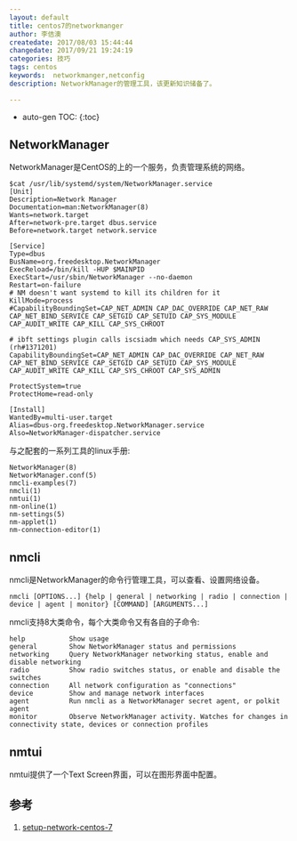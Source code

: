 ```yaml
---
layout: default
title: centos7的networkmanger
author: 李佶澳
createdate: 2017/08/03 15:44:44
changedate: 2017/09/21 19:24:19
categories: 技巧
tags: centos
keywords:  networkmanger,netconfig
description: NetworkManager的管理工具，该更新知识储备了。

---
```


* auto-gen TOC:
{:toc}

## NetworkManager

NetworkManager是CentOS的上的一个服务，负责管理系统的网络。

	$cat /usr/lib/systemd/system/NetworkManager.service
	[Unit]
	Description=Network Manager
	Documentation=man:NetworkManager(8)
	Wants=network.target
	After=network-pre.target dbus.service
	Before=network.target network.service
	
	[Service]
	Type=dbus
	BusName=org.freedesktop.NetworkManager
	ExecReload=/bin/kill -HUP $MAINPID
	ExecStart=/usr/sbin/NetworkManager --no-daemon
	Restart=on-failure
	# NM doesn't want systemd to kill its children for it
	KillMode=process
	#CapabilityBoundingSet=CAP_NET_ADMIN CAP_DAC_OVERRIDE CAP_NET_RAW CAP_NET_BIND_SERVICE CAP_SETGID CAP_SETUID CAP_SYS_MODULE CAP_AUDIT_WRITE CAP_KILL CAP_SYS_CHROOT
	
	# ibft settings plugin calls iscsiadm which needs CAP_SYS_ADMIN (rh#1371201)
	CapabilityBoundingSet=CAP_NET_ADMIN CAP_DAC_OVERRIDE CAP_NET_RAW CAP_NET_BIND_SERVICE CAP_SETGID CAP_SETUID CAP_SYS_MODULE CAP_AUDIT_WRITE CAP_KILL CAP_SYS_CHROOT CAP_SYS_ADMIN
	
	ProtectSystem=true
	ProtectHome=read-only
	
	[Install]
	WantedBy=multi-user.target
	Alias=dbus-org.freedesktop.NetworkManager.service
	Also=NetworkManager-dispatcher.service

与之配套的一系列工具的linux手册:

	NetworkManager(8)
	NetworkManager.conf(5)
	nmcli-examples(7)
	nmcli(1)
	nmtui(1)
	nm-online(1)
	nm-settings(5)
	nm-applet(1)
	nm-connection-editor(1)

## nmcli

nmcli是NetworkManager的命令行管理工具，可以查看、设置网络设备。

	nmcli [OPTIONS...] {help | general | networking | radio | connection | device | agent | monitor} [COMMAND] [ARGUMENTS...]

nmcli支持8大类命令，每个大类命令又有各自的子命令:

	help           Show usage
	general        Show NetworkManager status and permissions
	networking     Query NetworkManager networking status, enable and disable networking
	radio          Show radio switches status, or enable and disable the switches
	connection     All network configuration as "connections"
	device         Show and manage network interfaces
	agent          Run nmcli as a NetworkManager secret agent, or polkit agent
	monitor        Observe NetworkManager activity. Watches for changes in connectivity state, devices or connection profiles

## nmtui

nmtui提供了一个Text Screen界面，可以在图形界面中配置。

## 参考

1. [setup-network-centos-7][1]

[1]: http://www.krizna.com/centos/setup-network-centos-7/ "setup-network-centos-7" 
